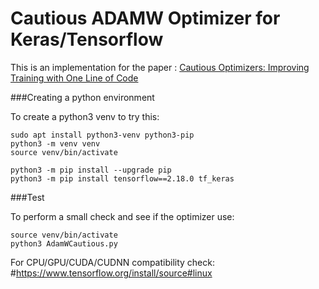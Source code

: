 # Cautious ADAMW Optimizer for Keras/Tensorflow

This is an implementation for the paper : [Cautious Optimizers: Improving Training with One Line of Code](https://arxiv.org/abs/2411.16085)

###Creating a python environment

To create a python3 venv to try this:
```
sudo apt install python3-venv python3-pip
python3 -m venv venv
source venv/bin/activate

python3 -m pip install --upgrade pip
python3 -m pip install tensorflow==2.18.0 tf_keras
```

###Test

To perform a small check and see if the optimizer use:
```
source venv/bin/activate
python3 AdamWCautious.py
```

For CPU/GPU/CUDA/CUDNN compatibility check: 
#https://www.tensorflow.org/install/source#linux

